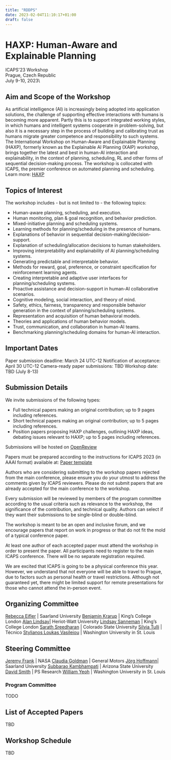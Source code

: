 ```yaml
---
title: "RDDPS"
date: 2023-02-04T11:10:17+01:00
draft: false
---
```



# HAXP: Human-Aware and Explainable Planning

ICAPS'23 Workshop\
Prague, Czech Republic\
July 9-10, 2023\

## Aim and Scope of the Workshop

As artificial intelligence (AI) is increasingly being adopted into application solutions, the challenge of supporting effective interactions with humans is becoming more apparent. Partly this is to support integrated working styles, in which humans and intelligent systems cooperate in problem-solving, but also it is a necessary step in the process of building and calibrating trust as humans migrate greater competence and responsibility to such systems. The International Workshop on Human-Aware and Explainable Planning (HAXP), formerly known as the Explainable AI Planning (XAIP) workshop, brings together the latest and best in human-AI interaction and explainability, in the context of planning, scheduling, RL and other forms of sequential decision-making process. The workshop is collocated with ICAPS, the premier conference on automated planning and scheduling. Learn more: [HAXP](haxp.org)


## Topics of Interest

The workshop includes - but is not limited to - the following topics:

* Human-aware planning, scheduling, and execution.
* Human monitoring, plan & goal recognition, and behavior prediction.
* Mixed-initiative planning and scheduling systems.
* Learning methods for planning/scheduling in the presence of humans.
* Explanations of behavior in sequential decision-making/decision-support.
* Explanation of scheduling/allocation decisions to human stakeholders.
* Improving interpretability and explainability of AI planning/scheduling systems.
* Generating predictable and interpretable behavior.
* Methods for reward, goal, preference, or constraint specification for reinforcement learning agents.
* Creating interpretable and adaptive user interfaces for planning/scheduling systems.
* Proactive assistance and decision-support in human-AI collaborative scenarios.
* Cognitive modeling, social interaction, and theory of mind.
* Safety, ethics, fairness, transparency and responsible behavior generation in the context of planning/scheduling systems.
* Representation and acquisition of human behavioral models.
* Theories and applications of human behavior models.
* Trust, communication, and collaboration in human-AI teams.
* Benchmarking planning/scheduling domains for human-AI interaction.
 

## Important Dates

Paper submission deadline: March 24 UTC-12
Notification of acceptance: April 30 UTC-12
Camera-ready paper submissions: TBD 
Workshop date: TBD (July 8-13)

## Submission Details

We invite submissions of the following types: 
* Full technical papers making an original contribution; up to 9 pages including references.
* Short technical papers making an original contribution; up to 5 pages including references. 
* Position papers proposing HAXP challenges, outlining HAXP ideas, debating issues relevant to HAXP; up to 5 pages including references. 

Submissions will be hosted on [OpenReview](https://openreview.net/group?id=icaps-conference.org/ICAPS/2023/Workshop/HAXP)

Papers must be prepared according to the instructions for ICAPS 2023 (in AAAI format) available at: [Paper template](https://www.aaai.org/Publications/Templates/AuthorKit23.zip)

Authors who are considering submitting to the workshop papers rejected from the main conference, please ensure you do your utmost to address the comments given by ICAPS reviewers. Please do not submit papers that are already accepted for the main conference to the workshop. 

Every submission will be reviewed by members of the program committee according to the usual criteria such as relevance to the workshop, the significance of the contribution, and technical quality. Authors can select if they want their submissions to be single-blind or double-blind.

The workshop is meant to be an open and inclusive forum, and we encourage papers that report on work in progress or that do not fit the mold of a typical conference paper. 

At least one author of each accepted paper must attend the workshop in order to present the paper. All participants need to register to the main ICAPS conference. There will be no separate registration required. 

We are excited that ICAPS is going to be a physical conference this year. However, we understand that not everyone will be able to travel to Prague, due to factors such as personal health or travel restrictions. Although not guaranteed yet, there might be limited support for remote presentations for those who cannot attend the in-person event.



## Organizing Committee

[Rebecca Eifler](http://fai.cs.uni-saarland.de/eifler/) | Saarland University
[Benjamin Krarup](https://uk.linkedin.com/in/benjamin-krarup) | King’s College London 
[Alan Lindsay](https://researchportal.hw.ac.uk/en/persons/alan-lindsay)| Heriot-Watt University
[Lindsay Sanneman](https://www.lindsaysanneman.com/) | King’s College London 
[Sarath Sreedharan](http://sarathsreedharan.com/) | Colorado State University
[Silvia Tulli](https://silviatulli.com/) | Técnico
[Stylianos Loukas Vasileiou](https://thestlucas.com/) | Washington University in St. Louis

## Steering Committee

[Jeremy Frank](https://www.nasa.gov/content/jeremy-frank) | NASA
[Claudia Goldman](https://il.linkedin.com/in/claudiagoldman) | General Motors 
[Jörg Hoffmann](http://fai.cs.uni-saarland.de/hoffmann/)| Saarland University
[Subbarao Kambhampati](https://rakaposhi.eas.asu.edu/) | Arizona State University
[David Smith](http://psresearch.xyz/) | PS Research
[William Yeoh](https://sites.wustl.edu/wyeoh/) | Washington University in St. Louis


### Program Committee

TODO

## List of Accepted Papers

TBD

## Workshop Schedule

TBD


